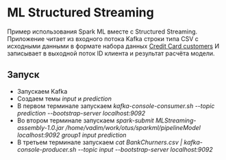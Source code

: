 # ML Structured Streaming

Пример использования Spark ML вместе с Structured Streaming.
Приложение читает из входного потока Kafka строки типа CSV с исходными данными в формате набора данных [Credit Card customers](https://www.kaggle.com/sakshigoyal7/credit-card-customers)
И записывает в выходной поток ID клиента и результат расчёта модели.

## Запуск

* Запускаем Kafka
* Создаем темы *input* и *prediction*
* В первом терминале запускаем *kafka-console-consumer.sh --topic prediction --bootstrap-server localhost:9092*
* Во втором терминале запускаем *spark-submit MLStreaming-assembly-1.0.jar /home/vadim/work/otus/sparkml/pipelineModel localhost:9092 group1 input prediction*
* В третьем терминале запускаем *cat BankChurners.csv | kafka-console-producer.sh --topic input --bootstrap-server localhost:9092*
